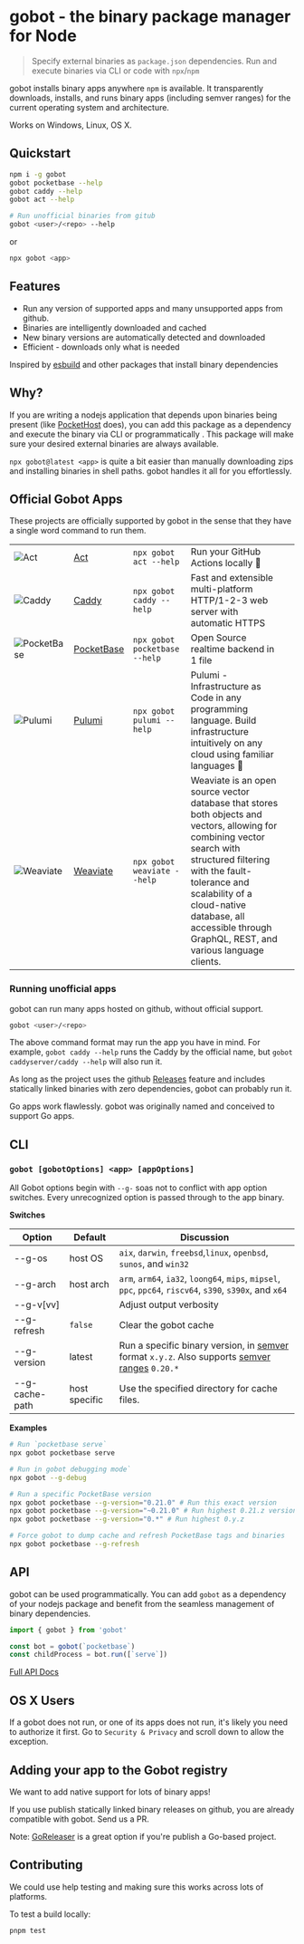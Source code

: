 # gobot - the binary package manager for Node

> Specify external binaries as `package.json` dependencies. Run and execute binaries via CLI or code with `npx`/`npm`

gobot installs binary apps anywhere `npm` is available. It transparently downloads, installs, and runs binary apps (including semver ranges) for the current operating system and architecture.

Works on Windows, Linux, OS X.

## Quickstart

```bash
npm i -g gobot
gobot pocketbase --help
gobot caddy --help
gobot act --help

# Run unofficial binaries from gitub
gobot <user>/<repo> --help
```

or

```bash
npx gobot <app>
```

## Features

- Run any version of supported apps and many unsupported apps from github.
- Binaries are intelligently downloaded and cached
- New binary versions are automatically detected and downloaded
- Efficient - downloads only what is needed

Inspired by [esbuild](https://esbuild.github.io/) and other packages that install binary dependencies

## Why?

If you are writing a nodejs application that depends upon binaries being present (like [PocketHost](https://github.com/pockethost/pockethost) does), you can add this package as a dependency and execute the binary via CLI or programmatically . This package will make sure your desired external binaries are always available.

`npx gobot@latest <app>` is quite a bit easier than manually downloading zips and installing binaries in shell paths. gobot handles it all for you effortlessly.

## Official Gobot Apps

These projects are officially supported by gobot in the sense that they have a single word command to run them.

|                                                                                              |                                      |                               |                                                                                                                                                                                                                                                                                          |     |
| -------------------------------------------------------------------------------------------- | ------------------------------------ | ----------------------------- | ---------------------------------------------------------------------------------------------------------------------------------------------------------------------------------------------------------------------------------------------------------------------------------------- | --- |
| ![Act](https://raw.githubusercontent.com/benallfree/gobot/main/assets/act.png)               | [Act](https://github.com/nektos/act) | `npx gobot act --help`        | Run your GitHub Actions locally 🚀                                                                                                                                                                                                                                                       |
| ![Caddy](https://raw.githubusercontent.com/benallfree/gobot/main/assets/caddy.png)           | [Caddy](https://caddyserver.com/)    | `npx gobot caddy --help`      | Fast and extensible multi-platform HTTP/1-2-3 web server with automatic HTTPS                                                                                                                                                                                                            |
| ![PocketBase](https://raw.githubusercontent.com/benallfree/gobot/main/assets/pocketbase.png) | [PocketBase](https://pocketbase.io)  | `npx gobot pocketbase --help` | Open Source realtime backend in 1 file                                                                                                                                                                                                                                                   |
| ![Pulumi](https://raw.githubusercontent.com/benallfree/gobot/main/assets/pulumi.png)         | [Pulumi](https://www.pulumi.com)     | `npx gobot pulumi --help`     | Pulumi - Infrastructure as Code in any programming language. Build infrastructure intuitively on any cloud using familiar languages 🚀                                                                                                                                                   |
| ![Weaviate](https://raw.githubusercontent.com/benallfree/gobot/main/assets/weviate.png)      | [Weaviate](https://weaviate.io)      | `npx gobot weaviate --help`   | Weaviate is an open source vector database that stores both objects and vectors, allowing for combining vector search with structured filtering with the fault-tolerance and scalability of a cloud-native database, all accessible through GraphQL, REST, and various language clients. |

### Running unofficial apps

gobot can run many apps hosted on github, without official support.

```bash
gobot <user>/<repo>
```

The above command format may run the app you have in mind. For example, `gobot caddy --help` runs the Caddy by the official name, but `gobot caddyserver/caddy --help` will also run it.

As long as the project uses the github [Releases](https://docs.github.com/en/repositories/releasing-projects-on-github/managing-releases-in-a-repository) feature and includes statically linked binaries with zero dependencies, gobot can probably run it.

Go apps work flawlessly. gobot was originally named and conceived to support Go apps.

## CLI

### `gobot [gobotOptions] <app> [appOptions]`

All Gobot options begin with `--g-` soas not to conflict with app option switches. Every unrecognized option is passed through to the app binary.

**Switches**

| Option         | Default       | Discussion                                                                                                                                                   |
| -------------- | ------------- | ------------------------------------------------------------------------------------------------------------------------------------------------------------ |
| --g-os         | host OS       | `aix`, `darwin`, `freebsd`,`linux`, `openbsd`, `sunos`, and `win32`                                                                                          |
| --g-arch       | host arch     | `arm`, `arm64`, `ia32`, `loong64`, `mips`, `mipsel`, `ppc`, `ppc64`, `riscv64`, `s390`, `s390x`, and `x64`                                                   |
| --g-v[vv]      |               | Adjust output verbosity                                                                                                                                      |
| --g-refresh    | `false`       | Clear the gobot cache                                                                                                                                        |
| --g-version    | latest        | Run a specific binary version, in [semver](https://semver.org/) format `x.y.z`. Also supports [semver ranges](https://www.npmjs.com/package/semver) `0.20.*` |
| --g-cache-path | host specific | Use the specified directory for cache files.                                                                                                                 |

**Examples**

```bash
# Run `pocketbase serve`
npx gobot pocketbase serve

# Run in gobot debugging mode`
npx gobot --g-debug

# Run a specific PocketBase version
npx gobot pocketbase --g-version="0.21.0" # Run this exact version
npx gobot pocketbase --g-version="~0.21.0" # Run highest 0.21.z version
npx gobot pocketbase --g-version="0.*" # Run highest 0.y.z

# Force gobot to dump cache and refresh PocketBase tags and binaries
npx gobot pocketbase --g-refresh
```

## API

gobot can be used programmatically. You can add `gobot` as a dependency of your nodejs package and benefit from the seamless management of binary dependencies.

```ts
import { gobot } from 'gobot'

const bot = gobot(`pocketbase`)
const childProcess = bot.run([`serve`])
```

[Full API Docs](https://github.com/pockethost/gobot/blob/main/docs/modules.md)

## OS X Users

If a gobot does not run, or one of its apps does not run, it's likely you need to authorize it first. Go to `Security & Privacy` and scroll down to allow the exception.

## Adding your app to the Gobot registry

We want to add native support for lots of binary apps!

If you use publish statically linked binary releases on github, you are already compatible with gobot. Send us a PR.

Note: [GoReleaser](https://goreleaser.com/) is a great option if you're publish a Go-based project.

## Contributing

We could use help testing and making sure this works across lots of platforms.

To test a build locally:

```bash
pnpm test
```
